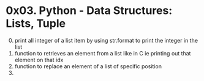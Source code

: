 # 0x03. Python - Data Structures: Lists, Tuple

0. print all integer of a list item by using str.format to print the integer in the list
1. function to retrieves an element from a list like in C ie printing out that element on that idx
2. function to replace an element of a list of specific position
3. 
